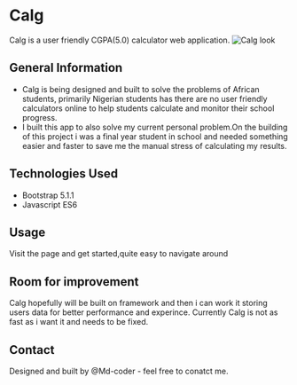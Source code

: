 # Calg
Calg is a user friendly CGPA(5.0) calculator web application.
![Calg look](./images/Behancebehance)

## General Information
* Calg is being designed and built to solve the problems of African students,
primarily Nigerian students has there are no user friendly calculators online to 
help students calculate and monitor their school progress.
* I built this app to also solve my current personal problem.On the building of 
this project i was a final year student in school and needed something easier and faster 
to save me the manual stress of calculating my results.

## Technologies Used
* Bootstrap 5.1.1
* Javascript ES6

## Usage
Visit the page and get started,quite easy to navigate around

## Room for improvement
Calg hopefully will be built on framework and then i can work it storing users data for better 
performance and experince.
Currently Calg is not as fast as i want it and needs to be fixed.

## Contact
Designed and built by @Md-coder - feel free to conatct me.

